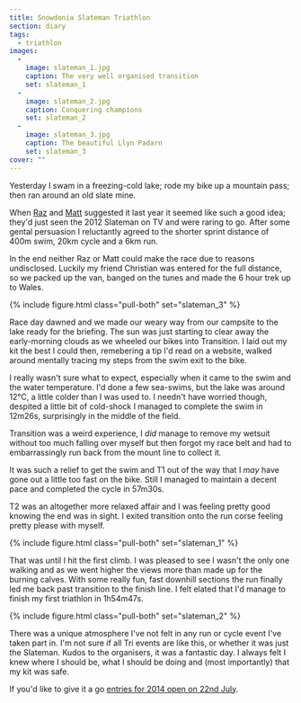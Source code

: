 ```yaml
---
title: Snowdonia Slateman Triathlon
section: diary
tags:
  - triathlon
images:
  - 
    image: slateman_1.jpg
    caption: The very well organised transition
    set: slateman_1
  - 
    image: slateman_2.jpg
    caption: Conquering champions
    set: slateman_2
  - 
    image: slateman_3.jpg
    caption: The beautiful Llyn Padarn
    set: slateman_3
cover: ""
---
```

Yesterday I swam in a freezing-cold lake; rode my bike up a mountain pass; then ran around an old slate mine.

When [Raz](http://twitter.com/imrazkhan) and [Matt](http://twitter.com/cleggmatt) suggested it last year it seemed like such a good idea; they'd just seen the 2012 Slateman on TV and were raring to go. After some gental persuasion I reluctantly agreed to the shorter sprint distance of 400m swim, 20km cycle and a 6km run.

In the end neither Raz or Matt could make the race due to reasons undisclosed. Luckily my friend Christian was entered for the full distance, so we packed up the van, banged on the tunes and made the 6 hour trek up to Wales.

{% include figure.html class="pull-both" set="slateman_3" %}

Race day dawned and we made our weary way from our campsite to the lake ready for the briefing. The sun was just starting to clear away the early-morning clouds as we wheeled our bikes into Transition. I laid out my kit the best I could then, remebering a tip I'd read on a website, walked around mentally tracing my steps from the swim exit to the bike.

I really wasn't sure what to expect, especially when it came to the swim and the water temperature. I'd done a few sea-swims, but the lake was around 12℃, a little colder than I was used to. I needn't have worried though, despited a little bit of cold-shock I managed to complete the swim in 12m26s, surprisingly in the middle of the field. 

Transition was a weird experience, I _did_ manage to remove my wetsuit without too much falling over myself but then forgot my race belt and had to embarrassingly run back from the mount line to collect it. 

It was such a relief to get the swim and T1 out of the way that I _may_ have gone out a little too fast on the bike. Still I managed to maintain a decent pace and completed the cycle in 57m30s.

T2 was an altogether more relaxed affair and I was feeling pretty good knowing the end was in sight. I exited transition onto the run corse feeling pretty please with myself.

{% include figure.html class="pull-both" set="slateman_1" %}

That was until I hit the first climb. I was pleased to see I wasn't the only one walking and as we went higher the views more than made up for the burning calves. With some really fun, fast downhill sections the run finally led me back past transition to the finish line. I felt elated that I'd manage to finish my first triathlon in 1h54m47s.

{% include figure.html class="pull-both" set="slateman_2" %}

There was a unique atmosphere I've not felt in any run or cycle event I've taken part in. I'm not sure if all Tri events are like this, or whether it was just the Slateman. Kudos to the organisers, it was a fantastic day. I always felt I knew where I should be, what I should be doing and (most importantly) that my kit was safe. 

If you'd like to give it a go [entries for 2014 open on 22nd July](http://snowdoniaslateman.com/). 